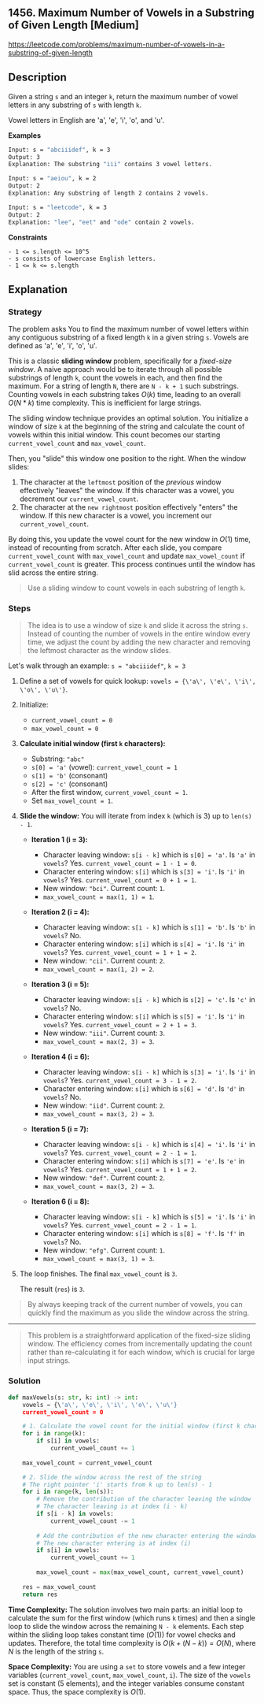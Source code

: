 ## 1456. Maximum Number of Vowels in a Substring of Given Length [Medium]

https://leetcode.com/problems/maximum-number-of-vowels-in-a-substring-of-given-length

## Description
Given a string `s` and an integer `k`, return the maximum number of vowel letters in any substring of `s` with length `k`.

Vowel letters in English are 'a', 'e', 'i', 'o', and 'u'.

**Examples**
```sh
Input: s = "abciiidef", k = 3
Output: 3
Explanation: The substring "iii" contains 3 vowel letters.

Input: s = "aeiou", k = 2
Output: 2
Explanation: Any substring of length 2 contains 2 vowels.

Input: s = "leetcode", k = 3
Output: 2
Explanation: "lee", "eet" and "ode" contain 2 vowels.
```

**Constraints**
```text
- 1 <= s.length <= 10^5
- s consists of lowercase English letters.
- 1 <= k <= s.length
```

## Explanation

### Strategy
The problem asks You to find the maximum number of vowel letters within any contiguous substring of a fixed length `k` in a given string `s`. Vowels are defined as \'a\', \'e\', \'i\', \'o\', \'u\'.

This is a classic **sliding window** problem, specifically for a *fixed-size window*. A naive approach would be to iterate through all possible substrings of length `k`, count the vowels in each, and then find the maximum. For a string of length `N`, there are `N - k + 1` such substrings. Counting vowels in each substring takes $O(k)$ time, leading to an overall $O(N * k)$ time complexity. This is inefficient for large strings.

The sliding window technique provides an optimal solution. You initialize a window of size `k` at the beginning of the string and calculate the count of vowels within this initial window. This count becomes our starting `current_vowel_count` and `max_vowel_count`.

Then, you "slide" this window one position to the right. When the window slides:
1.  The character at the `leftmost` position of the *previous* window effectively "leaves" the window. If this character was a vowel, you decrement our `current_vowel_count`.
2.  The character at the `new rightmost` position effectively "enters" the window. If this new character is a vowel, you increment our `current_vowel_count`.

By doing this, you update the vowel count for the new window in $O(1)$ time, instead of recounting from scratch. After each slide, you compare `current_vowel_count` with `max_vowel_count` and update `max_vowel_count` if `current_vowel_count` is greater. This process continues until the window has slid across the entire string.

> Use a sliding window to count vowels in each substring of length `k`.

### Steps

> The idea is to use a window of size `k` and slide it across the string `s`. Instead of counting the number of vowels in the entire window every time, we adjust the count by adding the new character and removing the leftmost character as the window slides.

Let\'s walk through an example: `s = "abciiidef"`, `k = 3`

1.  Define a set of vowels for quick lookup: `vowels = {\'a\', \'e\', \'i\', \'o\', \'u\'}`.

2.  Initialize:
    * `current_vowel_count = 0`
    * `max_vowel_count = 0`

3.  **Calculate initial window (first `k` characters):**
    * Substring: `"abc"`
    * `s[0] = 'a'` (vowel): `current_vowel_count = 1`
    * `s[1] = 'b'` (consonant)
    * `s[2] = 'c'` (consonant)
    * After the first window, `current_vowel_count = 1`.
    * Set `max_vowel_count = 1`.

4.  **Slide the window:** You will iterate from index `k` (which is 3) up to `len(s) - 1`.

    * **Iteration 1 (i = 3):**
        * Character leaving window: `s[i - k]` which is `s[0] = 'a'`. Is `'a'` in `vowels`? Yes. `current_vowel_count = 1 - 1 = 0`.
        * Character entering window: `s[i]` which is `s[3] = 'i'`. Is `'i'` in `vowels`? Yes. `current_vowel_count = 0 + 1 = 1`.
        * New window: `"bci"`. Current count: `1`. 
        * `max_vowel_count = max(1, 1) = 1`.

    * **Iteration 2 (i = 4):**
        * Character leaving window: `s[i - k]` which is `s[1] = 'b'`. Is `'b'` in `vowels`? No.
        * Character entering window: `s[i]` which is `s[4] = 'i'`. Is `'i'` in `vowels`? Yes. `current_vowel_count = 1 + 1 = 2`.
        * New window: `"cii"`. Current count: `2`.
        * `max_vowel_count = max(1, 2) = 2`.

    * **Iteration 3 (i = 5):**
        * Character leaving window: `s[i - k]` which is `s[2] = 'c'`. Is `'c'` in `vowels`? No.
        * Character entering window: `s[i]` which is `s[5] = 'i'`. Is `'i'` in `vowels`? Yes. `current_vowel_count = 2 + 1 = 3`.
        * New window: `"iii"`. Current count: `3`.
        * `max_vowel_count = max(2, 3) = 3`.

    * **Iteration 4 (i = 6):**
        * Character leaving window: `s[i - k]` which is `s[3] = 'i'`. Is `'i'` in `vowels`? Yes. `current_vowel_count = 3 - 1 = 2`.
        * Character entering window: `s[i]` which is `s[6] = 'd'`. Is `'d'` in `vowels`? No.
        * New window: `"iid"`. Current count: `2`.
        * `max_vowel_count = max(3, 2) = 3`.

    * **Iteration 5 (i = 7):**
        * Character leaving window: `s[i - k]` which is `s[4] = 'i'`. Is `'i'` in `vowels`? Yes. `current_vowel_count = 2 - 1 = 1`.
        * Character entering window: `s[i]` which is `s[7] = 'e'`. Is `'e'` in `vowels`? Yes. `current_vowel_count = 1 + 1 = 2`.
        * New window: `"def"`. Current count: `2`.
        * `max_vowel_count = max(3, 2) = 3`.

    * **Iteration 6 (i = 8):**
        * Character leaving window: `s[i - k]` which is `s[5] = 'i'`. Is `'i'` in `vowels`? Yes. `current_vowel_count = 2 - 1 = 1`.
        * Character entering window: `s[i]` which is `s[8] = 'f'`. Is `'f'` in `vowels`? No.
        * New window: `"efg"`. Current count: `1`.
        * `max_vowel_count = max(3, 1) = 3`.

5.  The loop finishes. The final `max_vowel_count` is `3`.

    The result (`res`) is `3`.

> By always keeping track of the current number of vowels, you can quickly find the maximum as you slide the window across the string. 

---

> This problem is a straightforward application of the fixed-size sliding window. The efficiency comes from incrementally updating the count rather than re-calculating it for each window, which is crucial for large input strings.

### Solution

```python
def maxVowels(s: str, k: int) -> int:
    vowels = {\'a\', \'e\', \'i\', \'o\', \'u\'}
    current_vowel_count = 0

    # 1. Calculate the vowel count for the initial window (first k characters)
    for i in range(k):
        if s[i] in vowels:
            current_vowel_count += 1
    
    max_vowel_count = current_vowel_count

    # 2. Slide the window across the rest of the string
    # The right pointer 'i' starts from k up to len(s) - 1
    for i in range(k, len(s)):
        # Remove the contribution of the character leaving the window
        # The character leaving is at index (i - k)
        if s[i - k] in vowels:
            current_vowel_count -= 1
        
        # Add the contribution of the new character entering the window
        # The new character entering is at index (i)
        if s[i] in vowels:
            current_vowel_count += 1
        
        max_vowel_count = max(max_vowel_count, current_vowel_count)
    
    res = max_vowel_count
    return res
```

**Time Complexity:** The solution involves two main parts: an initial loop to calculate the sum for the first window (which runs `k` times) and then a single loop to slide the window across the remaining `N - k` elements. Each step within the sliding loop takes constant time ($O(1)$) for vowel checks and updates. Therefore, the total time complexity is $O(k + (N - k)) = O(N)$, where $N$ is the length of the string `s`.

**Space Complexity:** You are using a `set` to store vowels and a few integer variables (`current_vowel_count`, `max_vowel_count`, `i`). The size of the `vowels` set is constant (5 elements), and the integer variables consume constant space. Thus, the space complexity is $O(1)$.
